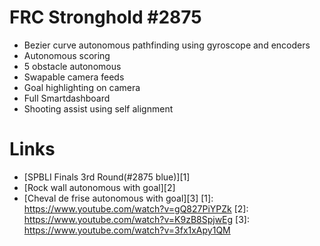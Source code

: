 # FRC Stronghold #2875

+ Bezier curve autonomous pathfinding using gyroscope and encoders
+ Autonomous scoring
+ 5 obstacle autonomous
+ Swapable camera feeds
+ Goal highlighting on camera
+ Full Smartdashboard
+ Shooting assist using self alignment
# Links
- [SPBLI Finals 3rd Round(#2875 blue)][1]
- [Rock wall autonomous with goal][2]
- [Cheval de frise autonomous with goal][3]
[1]: https://www.youtube.com/watch?v=gQ827PiYPZk
[2]: https://www.youtube.com/watch?v=K9zB8SpjwEg
[3]: https://www.youtube.com/watch?v=3fx1xApy1QM
